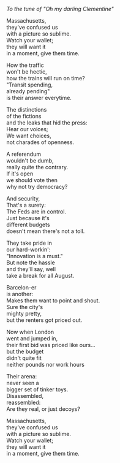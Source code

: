 *To the tune of "Oh my darling Clementine"*

Massachusetts,<br>
they've confused us<br>
with a picture so sublime.<br>
Watch your wallet;<br>
they will want it<br>
in a moment, give them time.<br>

How the traffic<br>
won't be hectic,<br>
how the trains will run on time?<br>
"Transit spending,<br>
already pending"<br>
is their answer everytime.<br>

The distinctions<br>
of the fictions<br>
and the leaks that hid the press:<br>
Hear our voices;<br>
We want choices,<br>
not charades of openness.<br>

A referendum<br>
wouldn't be dumb,<br>
really quite the contrary.<br>
If it's open<br>
we should vote then<br>
why not try democracy?<br>

And security,<br>
That's a surety:<br>
The Feds are in control.<br>
Just because it's<br>
different budgets<br>
doesn't mean there's not a toll.<br>

They take pride in<br>
our hard-workin':<br>
"Innovation is a must."<br>
But note the hassle<br>
and they'll say, well<br>
take a break for all August.<br>

Barcelon-er<br>
is another:<br>
Makes them want to point and shout.<br>
Sure the city's<br>
mighty pretty,<br>
but the renters got priced out.<br>

Now when London<br>
went and jumped in,<br>
their first bid was priced like ours...<br>
but the budget<br>
didn't quite fit<br>
neither pounds nor work hours<br>

Their arena:<br>
never seen a<br>
bigger set of tinker toys.<br>
Disassembled,<br>
reassembled:<br>
Are they real, or just decoys?<br>

Massachusetts,<br>
they've confused us<br>
with a picture so sublime.<br>
Watch your wallet;<br>
they will want it<br>
in a moment, give them time.<br>
